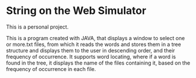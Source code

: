 # String on the Web Simulator

This is a personal project.

This is a program created with JAVA, that displays a window to select one or more.txt files, from which it reads the words and stores them in a tree structure and displays them to the user in descending order, and their frequency of occurrence.
It supports word locating, where if a word is found in the tree, it displays the name of the files containing it, based on the frequency of occurrence in each file.
